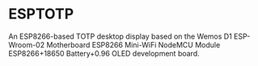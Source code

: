 # ESPTOTP

An ESP8266-based TOTP desktop display based on the Wemos D1 ESP-Wroom-02 Motherboard ESP8266 Mini-WiFi NodeMCU Module ESP8266+18650 Battery+0.96 OLED development board.

